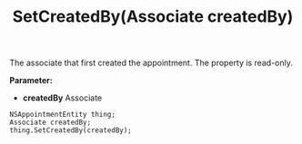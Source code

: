 ﻿---
uid: crmscript_ref_NSAppointmentEntity_SetCreatedBy
title: SetCreatedBy(Associate createdBy)
intellisense: NSAppointmentEntity.SetCreatedBy
keywords: NSAppointmentEntity, GetCreatedBy
so.topic: reference
---

The associate that first created the appointment. The property is read-only.

**Parameter:** 
 - **createdBy** Associate

```crmscript
NSAppointmentEntity thing;
Associate createdBy;
thing.SetCreatedBy(createdBy);
```

